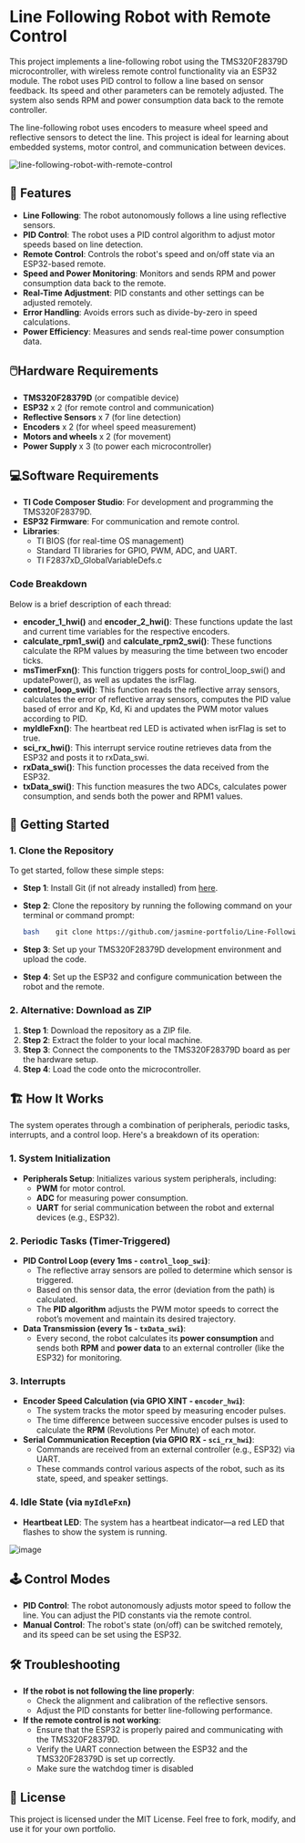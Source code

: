 # Line Following Robot with Remote Control

This project implements a line-following robot using the TMS320F28379D microcontroller, with wireless remote control functionality via an ESP32 module. The robot uses PID control to follow a line based on sensor feedback. Its speed and other parameters can be remotely adjusted. The system also sends RPM and power consumption data back to the remote controller.

The line-following robot uses encoders to measure wheel speed and reflective sensors to detect the line. This project is ideal for learning about embedded systems, motor control, and communication between devices.

![line-following-robot-with-remote-control](https://github.com/user-attachments/assets/122e5998-2212-4056-b620-f16814100646)



## 🚀 Features

- **Line Following**: The robot autonomously follows a line using reflective sensors.
- **PID Control**: The robot uses a PID control algorithm to adjust motor speeds based on line detection.
- **Remote Control**: Controls the robot's speed and on/off state via an ESP32-based remote.
- **Speed and Power Monitoring**: Monitors and sends RPM and power consumption data back to the remote.
- **Real-Time Adjustment**: PID constants and other settings can be adjusted remotely.
- **Error Handling**: Avoids errors such as divide-by-zero in speed calculations.
- **Power Efficiency**: Measures and sends real-time power consumption data.

## 🖱️Hardware Requirements

- **TMS320F28379D** (or compatible device)
- **ESP32** x 2 (for remote control and communication)
- **Reflective Sensors** x 7 (for line detection)
- **Encoders** x 2 (for wheel speed measurement)
- **Motors and wheels** x 2 (for movement)
- **Power Supply** x 3 (to power each microcontroller)

## 💻Software Requirements

- **TI Code Composer Studio**: For development and programming the TMS320F28379D.
- **ESP32 Firmware**: For communication and remote control.
- **Libraries**:
    - TI BIOS (for real-time OS management)
    - Standard TI libraries for GPIO, PWM, ADC, and UART.
    - TI F2837xD_GlobalVariableDefs.c

### **Code Breakdown**

Below is a brief description of each thread:

- **encoder_1_hwi()** and **encoder_2_hwi()**: These functions update the last and current time variables for the respective encoders.
- **calculate_rpm1_swi()** and **calculate_rpm2_swi()**: These functions calculate the RPM values by measuring the time between two encoder ticks.
- **msTimerFxn()**: This function triggers posts for control_loop_swi() and updatePower(), as well as updates the isrFlag.
- **control_loop_swi()**: This function reads the reflective array sensors, calculates the error of reflective array sensors, computes the PID value based of error and Kp, Kd, Ki and updates the PWM motor values according to PID.
- **myIdleFxn()**: The heartbeat red LED is activated when isrFlag is set to true.
- **sci_rx_hwi()**: This interrupt service routine retrieves data from the ESP32 and posts it to rxData_swi.
- **rxData_swi()**: This function processes the data received from the ESP32.
- **txData_swi()**: This function measures the two ADCs, calculates power consumption, and sends both the power and RPM1 values.

## 🔧 **Getting Started**

### 1. **Clone the Repository**

To get started, follow these simple steps:

- **Step 1**: Install Git (if not already installed) from [here](https://git-scm.com/downloads).
- **Step 2**: Clone the repository by running the following command on your terminal or command prompt:
    
    ```bash
    bash    git clone https://github.com/jasmine-portfolio/Line-Following-Robot-with-Remote-Control.git
    ```
    
- **Step 3**: Set up your TMS320F28379D development environment and upload the code.
- **Step 4**: Set up the ESP32 and configure communication between the robot and the remote.

### 2. **Alternative: Download as ZIP**

1. **Step 1**: Download the repository as a ZIP file.
2. **Step 2**: Extract the folder to your local machine.
3. **Step 3**: Connect the components to the TMS320F28379D board as per the hardware setup.
4. **Step 4**: Load the code onto the microcontroller.

## 🏗️ How It Works

The system operates through a combination of peripherals, periodic tasks, interrupts, and a control loop. Here's a breakdown of its operation:

### 1. **System Initialization**

- **Peripherals Setup**: Initializes various system peripherals, including:
    - **PWM** for motor control.
    - **ADC** for measuring power consumption.
    - **UART** for serial communication between the robot and external devices (e.g., ESP32).

### 2. **Periodic Tasks (Timer-Triggered)**

- **PID Control Loop (every 1ms - `control_loop_swi`)**:
    - The reflective array sensors are polled to determine which sensor is triggered.
    - Based on this sensor data, the error (deviation from the path) is calculated.
    - The **PID algorithm** adjusts the PWM motor speeds to correct the robot’s movement and maintain its desired trajectory.
- **Data Transmission (every 1s - `txData_swi`)**:
    - Every second, the robot calculates its **power consumption** and sends both **RPM** and **power data** to an external controller (like the ESP32) for monitoring.

### 3. **Interrupts**

- **Encoder Speed Calculation (via GPIO XINT - `encoder_hwi`)**:
    - The system tracks the motor speed by measuring encoder pulses.
    - The time difference between successive encoder pulses is used to calculate the **RPM** (Revolutions Per Minute) of each motor.
- **Serial Communication Reception (via GPIO RX - `sci_rx_hwi`)**:
    - Commands are received from an external controller (e.g., ESP32) via UART.
    - These commands control various aspects of the robot, such as its state, speed, and speaker settings.

### 4. **Idle State (via `myIdleFxn`)**

- **Heartbeat LED**: The system has a heartbeat indicator—a red LED that flashes to show the system is running.

![image](https://github.com/user-attachments/assets/7dd8c828-a0ca-4447-bc96-51c1fa760bfd)


## 🕹️ Control Modes

- **PID Control**: The robot autonomously adjusts motor speed to follow the line. You can adjust the PID constants via the remote control.
- **Manual Control**: The robot's state (on/off) can be switched remotely, and its speed can be set using the ESP32.

## 🛠️ Troubleshooting

- **If the robot is not following the line properly**:
    - Check the alignment and calibration of the reflective sensors.
    - Adjust the PID constants for better line-following performance.
- **If the remote control is not working**:
    - Ensure that the ESP32 is properly paired and communicating with the TMS320F28379D.
    - Verify the UART connection between the ESP32 and the TMS320F28379D is set up correctly.
    - Make sure the watchdog timer is disabled

## 📄 **License**

This project is licensed under the MIT License. Feel free to fork, modify, and use it for your own portfolio.
